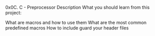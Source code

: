 0x0C. C - Preprocessor
Description
What you should learn from this project:

What are macros and how to use them
What are the most common predefined macros
How to include guard your header files

